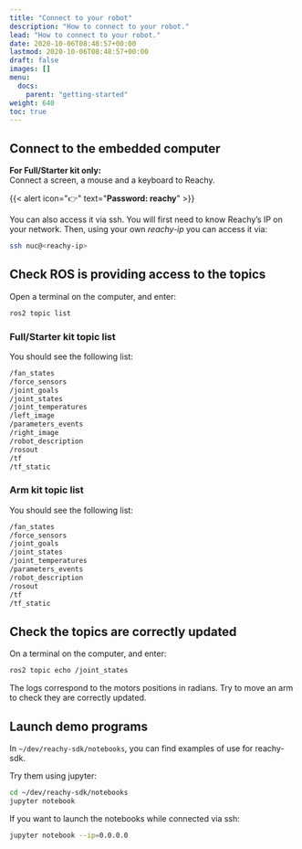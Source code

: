 ```yaml
---
title: "Connect to your robot"
description: "How to connect to your robot."
lead: "How to connect to your robot."
date: 2020-10-06T08:48:57+00:00
lastmod: 2020-10-06T08:48:57+00:00
draft: false
images: []
menu:
  docs:
    parent: "getting-started"
weight: 640
toc: true
---
```


## Connect to the embedded computer

**For Full/Starter kit only:**  
Connect a screen, a mouse and a keyboard to Reachy.

{{< alert icon="👉" text="<b>Password: reachy</b>" >}}


You can also access it via ssh. You will first need to know Reachy’s IP on your network.
Then, using your own *reachy-ip* you can access it via:
```bash
ssh nuc@<reachy-ip>
```

## Check ROS is providing access to the topics
Open a terminal on the computer, and enter:
```bash
ros2 topic list
```

### Full/Starter kit topic list
You should see the following list:
```bash
/fan_states
/force_sensors
/joint_goals
/joint_states
/joint_temperatures
/left_image
/parameters_events
/right_image
/robot_description
/rosout
/tf
/tf_static
```

### Arm kit topic list
You should see the following list:
```bash
/fan_states
/force_sensors
/joint_goals
/joint_states
/joint_temperatures
/parameters_events
/robot_description
/rosout
/tf
/tf_static
```

## Check the topics are correctly updated
On a terminal on the computer, and enter:
```bash
ros2 topic echo /joint_states
```

The logs correspond to the motors positions in radians.
Try to move an arm to check they are correctly updated.


## Launch demo programs
In `~/dev/reachy-sdk/notebooks`, you can find examples of use for reachy-sdk.

Try them using jupyter:
```bash
cd ~/dev/reachy-sdk/notebooks
jupyter notebook
```

If you want to launch the notebooks while connected via ssh:
```bash
jupyter notebook --ip=0.0.0.0
```
